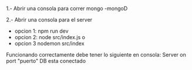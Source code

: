 1.- Abrir una consola para correr mongo
-mongoD

2.- Abrir una consola para el server
- opcion 1: npm run dev
- opcion 2: node src/index.js o 
- opcion 3 nodemon src/index

Funcionando correctamente debe tener lo siguiente en consola:
Server on port "puerto"
DB esta conectado